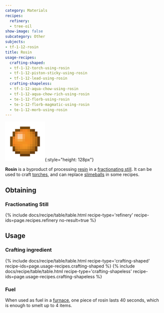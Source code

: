 ```yaml
---
category: Materials
recipes:
  refinery:
  - tree-oil
show-image: false
subcategory: Other
subjects:
- tf-1-12-rosin
title: Rosin
usage-recipes:
  crafting-shaped:
  - tf-1-12-torch-using-rosin
  - tf-1-12-piston-sticky-using-rosin
  - tf-1-12-lead-using-rosin
  crafting-shapeless:
  - tf-1-12-aqua-chow-using-rosin
  - tf-1-12-aqua-chow-rich-using-rosin
  - te-1-12-florb-using-rosin
  - te-1-12-florb-magmatic-using-rosin
  - te-1-12-morb-using-rosin
---
```


![Rosin](/assets/images/docs/1.12/thermal-foundation/rosin.png){:style="height: 128px"}


**Rosin** is a byproduct of processing [resin](../resin/) in a [fractionating
still](../../thermal-expansion/fractionating-still/). It can be used to craft
[torches](https://minecraft.gamepedia.com/Torches), and can replace
[slimeballs](https://minecraft.gamepedia.com/Slimeball) in some recipes.


Obtaining
---------

### Fractionating Still
{% include docs/recipe/table/table.html recipe-type='refinery' recipe-ids=page.recipes.refinery no-result=true %}


Usage
-----

### Crafting ingredient
{% include docs/recipe/table/table.html recipe-type='crafting-shaped' recipe-ids=page.usage-recipes.crafting-shaped %}
{% include docs/recipe/table/table.html recipe-type='crafting-shapeless' recipe-ids=page.usage-recipes.crafting-shapeless %}

### Fuel
When used as fuel in a [furnace](https://minecraft.gamepedia.com/Furnace), one
piece of rosin lasts 40 seconds, which is enough to smelt up to 4 items.
